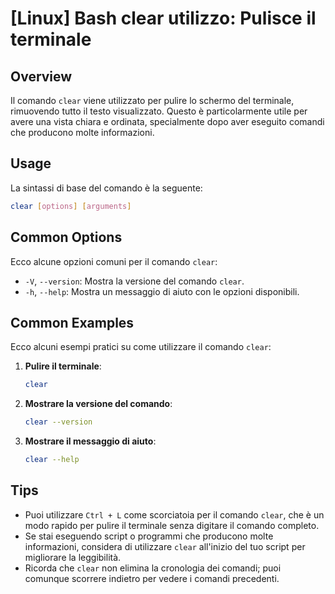 # [Linux] Bash clear utilizzo: Pulisce il terminale

## Overview
Il comando `clear` viene utilizzato per pulire lo schermo del terminale, rimuovendo tutto il testo visualizzato. Questo è particolarmente utile per avere una vista chiara e ordinata, specialmente dopo aver eseguito comandi che producono molte informazioni.

## Usage
La sintassi di base del comando è la seguente:

```bash
clear [options] [arguments]
```

## Common Options
Ecco alcune opzioni comuni per il comando `clear`:

- `-V`, `--version`: Mostra la versione del comando `clear`.
- `-h`, `--help`: Mostra un messaggio di aiuto con le opzioni disponibili.

## Common Examples
Ecco alcuni esempi pratici su come utilizzare il comando `clear`:

1. **Pulire il terminale**:
   ```bash
   clear
   ```

2. **Mostrare la versione del comando**:
   ```bash
   clear --version
   ```

3. **Mostrare il messaggio di aiuto**:
   ```bash
   clear --help
   ```

## Tips
- Puoi utilizzare `Ctrl + L` come scorciatoia per il comando `clear`, che è un modo rapido per pulire il terminale senza digitare il comando completo.
- Se stai eseguendo script o programmi che producono molte informazioni, considera di utilizzare `clear` all'inizio del tuo script per migliorare la leggibilità.
- Ricorda che `clear` non elimina la cronologia dei comandi; puoi comunque scorrere indietro per vedere i comandi precedenti.